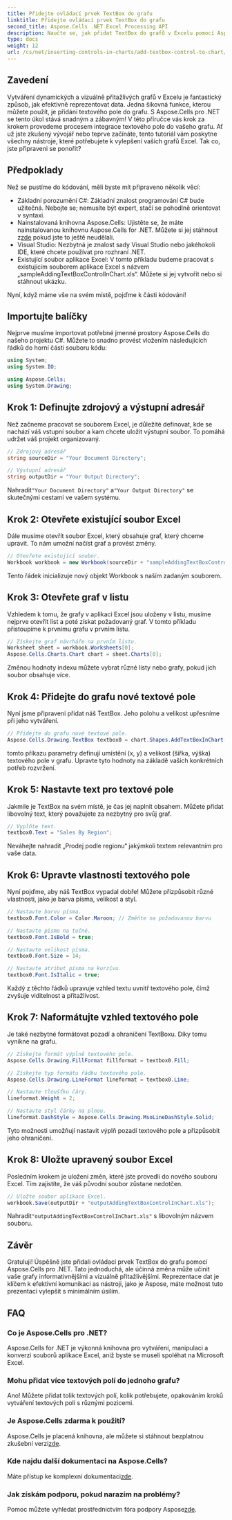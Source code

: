 ```yaml
---
title: Přidejte ovládací prvek TextBox do grafu
linktitle: Přidejte ovládací prvek TextBox do grafu
second_title: Aspose.Cells .NET Excel Processing API
description: Naučte se, jak přidat TextBox do grafů v Excelu pomocí Aspose.Cells for .NET. Vylepšete vizualizaci dat bez námahy.
type: docs
weight: 12
url: /cs/net/inserting-controls-in-charts/add-textbox-control-to-chart/
---
```

## Zavedení

Vytváření dynamických a vizuálně přitažlivých grafů v Excelu je fantastický způsob, jak efektivně reprezentovat data. Jedna šikovná funkce, kterou můžete použít, je přidání textového pole do grafu. S Aspose.Cells pro .NET se tento úkol stává snadným a zábavným! V této příručce vás krok za krokem provedeme procesem integrace textového pole do vašeho grafu. Ať už jste zkušený vývojář nebo teprve začínáte, tento tutoriál vám poskytne všechny nástroje, které potřebujete k vylepšení vašich grafů Excel. Tak co, jste připraveni se ponořit?

## Předpoklady

Než se pustíme do kódování, měli byste mít připraveno několik věcí:

- Základní porozumění C#: Základní znalost programování C# bude užitečná. Nebojte se; nemusíte být expert, stačí se pohodlně orientovat v syntaxi.
-  Nainstalovaná knihovna Aspose.Cells: Ujistěte se, že máte nainstalovanou knihovnu Aspose.Cells for .NET. Můžete si jej stáhnout z[zde](https://releases.aspose.com/cells/net/) pokud jste to ještě neudělali.
- Visual Studio: Nezbytná je znalost sady Visual Studio nebo jakéhokoli IDE, které chcete používat pro rozhraní .NET.
- Existující soubor aplikace Excel: V tomto příkladu budeme pracovat s existujícím souborem aplikace Excel s názvem „sampleAddingTextBoxControlInChart.xls“. Můžete si jej vytvořit nebo si stáhnout ukázku.

Nyní, když máme vše na svém místě, pojďme k části kódování!

## Importujte balíčky

Nejprve musíme importovat potřebné jmenné prostory Aspose.Cells do našeho projektu C#. Můžete to snadno provést vložením následujících řádků do horní části souboru kódu:

```csharp
using System;
using System.IO;

using Aspose.Cells;
using System.Drawing;
```

## Krok 1: Definujte zdrojový a výstupní adresář

Než začneme pracovat se souborem Excel, je důležité definovat, kde se nachází váš vstupní soubor a kam chcete uložit výstupní soubor. To pomáhá udržet váš projekt organizovaný.

```csharp
// Zdrojový adresář
string sourceDir = "Your Document Directory";

// Výstupní adresář
string outputDir = "Your Output Directory";
```
 Nahradit`"Your Document Directory"` a`"Your Output Directory"` se skutečnými cestami ve vašem systému.

## Krok 2: Otevřete existující soubor Excel

Dále musíme otevřít soubor Excel, který obsahuje graf, který chceme upravit. To nám umožní načíst graf a provést změny.

```csharp
// Otevřete existující soubor.
Workbook workbook = new Workbook(sourceDir + "sampleAddingTextBoxControlInChart.xls");
```
Tento řádek inicializuje nový objekt Workbook s naším zadaným souborem.

## Krok 3: Otevřete graf v listu

Vzhledem k tomu, že grafy v aplikaci Excel jsou uloženy v listu, musíme nejprve otevřít list a poté získat požadovaný graf. V tomto příkladu přistoupíme k prvnímu grafu v prvním listu.

```csharp
// Získejte graf návrháře na prvním listu.
Worksheet sheet = workbook.Worksheets[0];
Aspose.Cells.Charts.Chart chart = sheet.Charts[0];
```
Změnou hodnoty indexu můžete vybrat různé listy nebo grafy, pokud jich soubor obsahuje více.

## Krok 4: Přidejte do grafu nové textové pole

Nyní jsme připraveni přidat náš TextBox. Jeho polohu a velikost upřesníme při jeho vytváření.

```csharp
// Přidejte do grafu nové textové pole.
Aspose.Cells.Drawing.TextBox textbox0 = chart.Shapes.AddTextBoxInChart(400, 1100, 350, 2550);
```
tomto příkazu parametry definují umístění (x, y) a velikost (šířka, výška) textového pole v grafu. Upravte tyto hodnoty na základě vašich konkrétních potřeb rozvržení.

## Krok 5: Nastavte text pro textové pole

Jakmile je TextBox na svém místě, je čas jej naplnit obsahem. Můžete přidat libovolný text, který považujete za nezbytný pro svůj graf.

```csharp
// Vyplňte text.
textbox0.Text = "Sales By Region";
```
Neváhejte nahradit „Prodej podle regionu“ jakýmkoli textem relevantním pro vaše data.

## Krok 6: Upravte vlastnosti textového pole

Nyní pojďme, aby náš TextBox vypadal dobře! Můžete přizpůsobit různé vlastnosti, jako je barva písma, velikost a styl.

```csharp
// Nastavte barvu písma.
textbox0.Font.Color = Color.Maroon; // Změňte na požadovanou barvu

// Nastavte písmo na tučné.
textbox0.Font.IsBold = true;

// Nastavte velikost písma.
textbox0.Font.Size = 14;

// Nastavte atribut písma na kurzívu.
textbox0.Font.IsItalic = true;
```

Každý z těchto řádků upravuje vzhled textu uvnitř textového pole, čímž zvyšuje viditelnost a přitažlivost.

## Krok 7: Naformátujte vzhled textového pole

Je také nezbytné formátovat pozadí a ohraničení TextBoxu. Díky tomu vynikne na grafu.

```csharp
// Získejte formát výplně textového pole.
Aspose.Cells.Drawing.FillFormat fillformat = textbox0.Fill;

// Získejte typ formátu řádku textového pole.
Aspose.Cells.Drawing.LineFormat lineformat = textbox0.Line;

// Nastavte tloušťku čáry.
lineformat.Weight = 2;

// Nastavte styl čárky na plnou.
lineformat.DashStyle = Aspose.Cells.Drawing.MsoLineDashStyle.Solid;
```

Tyto možnosti umožňují nastavit výplň pozadí textového pole a přizpůsobit jeho ohraničení.

## Krok 8: Uložte upravený soubor Excel

Posledním krokem je uložení změn, které jste provedli do nového souboru Excel. Tím zajistíte, že váš původní soubor zůstane nedotčen.

```csharp
// Uložte soubor aplikace Excel.
workbook.Save(outputDir + "outputAddingTextBoxControlInChart.xls");
```
 Nahradit`"outputAddingTextBoxControlInChart.xls"` s libovolným názvem souboru.

## Závěr

Gratuluji! Úspěšně jste přidali ovládací prvek TextBox do grafu pomocí Aspose.Cells pro .NET. Tato jednoduchá, ale účinná změna může učinit vaše grafy informativnějšími a vizuálně přitažlivějšími. Reprezentace dat je klíčem k efektivní komunikaci as nástroji, jako je Aspose, máte možnost tuto prezentaci vylepšit s minimálním úsilím.

## FAQ

### Co je Aspose.Cells pro .NET?
Aspose.Cells for .NET je výkonná knihovna pro vytváření, manipulaci a konverzi souborů aplikace Excel, aniž byste se museli spoléhat na Microsoft Excel.

### Mohu přidat více textových polí do jednoho grafu?
Ano! Můžete přidat tolik textových polí, kolik potřebujete, opakováním kroků vytváření textových polí s různými pozicemi.

### Je Aspose.Cells zdarma k použití?
 Aspose.Cells je placená knihovna, ale můžete si stáhnout bezplatnou zkušební verzi[zde](https://releases.aspose.com/).

### Kde najdu další dokumentaci na Aspose.Cells?
 Máte přístup ke komplexní dokumentaci[zde](https://reference.aspose.com/cells/net/).

### Jak získám podporu, pokud narazím na problémy?
 Pomoc můžete vyhledat prostřednictvím fóra podpory Aspose[zde](https://forum.aspose.com/c/cells/9).